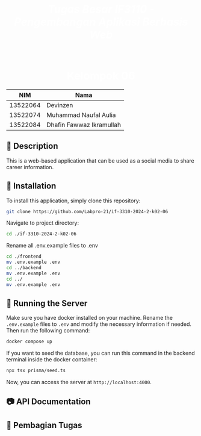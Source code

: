 <h1 align="center" style="color: #FFFFFF"><em> Tugas Besar IF3110 - Pengembangan Aplikasi Berbasis Web </em></h1>

<br>
<h1 align="center" style="color: #FFFFFF"> Kelompok 06 </h1>

<div align="center">

| NIM        | Nama           |
| ---------------- | ----------------- |
| 13522064 | Devinzen |
| 13522074 | Muhammad Naufal Aulia |
| 13522084 | Dhafin Fawwaz Ikramullah |

</div>

## 📄 Description
This is a web-based application that can be used as a social media to share career information.
## 🔨 Installation
To install this application, simply clone this repository:
```bash
git clone https://github.com/Labpro-21/if-3310-2024-2-k02-06
```
Navigate to project directory:
```bash
cd ./if-3310-2024-2-k02-06
```
Rename all .env.example files to .env
```bash
cd ./frontend
mv .env.example .env
cd ../backend
mv .env.example .env
cd ../
mv .env.example .env
```
## 🔨 Running the Server
Make sure you have docker installed on your machine. 
Rename the `.env.example` files to `.env` and modify the necessary information if needed.
Then run the following command:
```bash
docker compose up
```
If you want to seed the database, you can run this command in the backend terminal inside the docker container:
```bash
npx tsx prisma/seed.ts
```

Now, you can access the server at `http://localhost:4000`.

## 📷 API Documentation

## 📄 Pembagian Tugas

